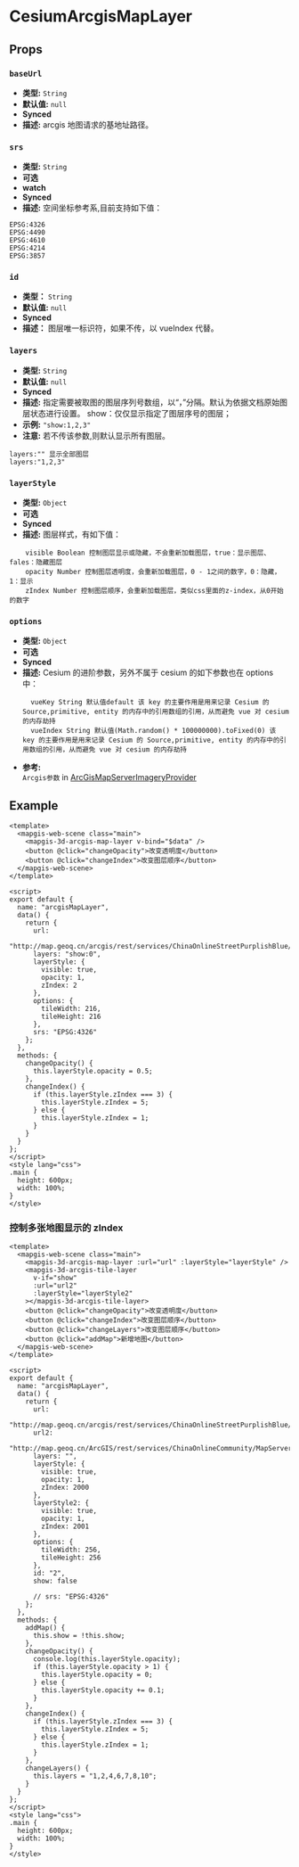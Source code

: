 # CesiumArcgisMapLayer

## Props

### `baseUrl`

- **类型:** `String`
- **默认值:** `null`
- **Synced**
- **描述:** arcgis 地图请求的基地址路径。

### `srs`

- **类型:** `String`
- **可选**
- **watch**
- **Synced**
- **描述:** 空间坐标参考系,目前支持如下值：

```
EPSG:4326
EPSG:4490
EPSG:4610
EPSG:4214
EPSG:3857
```

### `id`

- **类型：** `String`
- **默认值:** `null`
- **Synced**
- **描述：** 图层唯一标识符，如果不传，以 vueIndex 代替。

### `layers`

- **类型:** `String`
- **默认值:** `null`
- **Synced**
- **描述:** 指定需要被取图的图层序列号数组，以“，”分隔。默认为依据文档原始图层状态进行设置。
        show：仅仅显示指定了图层序号的图层；
- **示例:** `"show:1,2,3"`
- **注意:** 若不传该参数,则默认显示所有图层。

```
layers:"" 显示全部图层
layers:"1,2,3"
```

### `layerStyle`

- **类型:** `Object`
- **可选**
- **Synced**
- **描述:** 图层样式，有如下值：

```
    visible Boolean 控制图层显示或隐藏，不会重新加载图层，true：显示图层、fales：隐藏图层
    opacity Number 控制图层透明度，会重新加载图层，0 - 1之间的数字，0：隐藏，1：显示
    zIndex Number 控制图层顺序，会重新加载图层，类似css里面的z-index，从0开始的数字
```

### `options`

- **类型:** `Object`
- **可选**
- **Synced**
- **描述:** Cesium 的进阶参数，另外不属于 cesium 的如下参数也在 options 中：
  ```
    vueKey String 默认值default 该 key 的主要作用是用来记录 Cesium 的 Source,primitive, entity 的内存中的引用数组的引用，从而避免 vue 对 cesium 的内存劫持
    vueIndex String 默认值(Math.random() * 100000000).toFixed(0) 该 key 的主要作用是用来记录 Cesium 的 Source,primitive, entity 的内存中的引用数组的引用，从而避免 vue 对 cesium 的内存劫持
  ```
- **参考:** <br>
  `Arcgis参数` in [ArcGisMapServerImageryProvider](http://develop.smaryun.com:8899/docs/other/mapgis-cesium/ArcGisMapServerImageryProvider.html?classFilter=ArcGisMapServerImageryProvider)

## Example

```vue
<template>
  <mapgis-web-scene class="main">
    <mapgis-3d-arcgis-map-layer v-bind="$data" />
    <button @click="changeOpacity">改变透明度</button>
    <button @click="changeIndex">改变图层顺序</button>
  </mapgis-web-scene>
</template>

<script>
export default {
  name: "arcgisMapLayer",
  data() {
    return {
      url:
        "http://map.geoq.cn/arcgis/rest/services/ChinaOnlineStreetPurplishBlue/MapServer",
      layers: "show:0",
      layerStyle: {
        visible: true,
        opacity: 1,
        zIndex: 2
      },
      options: {
        tileWidth: 216,
        tileHeight: 216
      },
      srs: "EPSG:4326"
    };
  },
  methods: {
    changeOpacity() {
      this.layerStyle.opacity = 0.5;
    },
    changeIndex() {
      if (this.layerStyle.zIndex === 3) {
        this.layerStyle.zIndex = 5;
      } else {
        this.layerStyle.zIndex = 1;
      }
    }
  }
};
</script>
<style lang="css">
.main {
  height: 600px;
  width: 100%;
}
</style>
```

### 控制多张地图显示的 zIndex

```vue
<template>
  <mapgis-web-scene class="main">
    <mapgis-3d-arcgis-map-layer :url="url" :layerStyle="layerStyle" />
    <mapgis-3d-arcgis-tile-layer
      v-if="show"
      :url="url2"
      :layerStyle="layerStyle2"
    ></mapgis-3d-arcgis-tile-layer>
    <button @click="changeOpacity">改变透明度</button>
    <button @click="changeIndex">改变图层顺序</button>
    <button @click="changeLayers">改变图层顺序</button>
    <button @click="addMap">新增地图</button>
  </mapgis-web-scene>
</template>

<script>
export default {
  name: "arcgisMapLayer",
  data() {
    return {
      url:
        "http://map.geoq.cn/arcgis/rest/services/ChinaOnlineStreetPurplishBlue/MapServer",
      url2:
        "http://map.geoq.cn/ArcGIS/rest/services/ChinaOnlineCommunity/MapServer",
      layers: "",
      layerStyle: {
        visible: true,
        opacity: 1,
        zIndex: 2000
      },
      layerStyle2: {
        visible: true,
        opacity: 1,
        zIndex: 2001
      },
      options: {
        tileWidth: 256,
        tileHeight: 256
      },
      id: "2",
      show: false

      // srs: "EPSG:4326"
    };
  },
  methods: {
    addMap() {
      this.show = !this.show;
    },
    changeOpacity() {
      console.log(this.layerStyle.opacity);
      if (this.layerStyle.opacity > 1) {
        this.layerStyle.opacity = 0;
      } else {
        this.layerStyle.opacity += 0.1;
      }
    },
    changeIndex() {
      if (this.layerStyle.zIndex === 3) {
        this.layerStyle.zIndex = 5;
      } else {
        this.layerStyle.zIndex = 1;
      }
    },
    changeLayers() {
      this.layers = "1,2,4,6,7,8,10";
    }
  }
};
</script>
<style lang="css">
.main {
  height: 600px;
  width: 100%;
}
</style>
```
